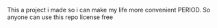 This a project i made so i can make my life more convenient PERIOD. So anyone can use this repo license free

